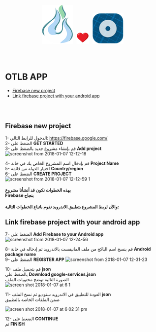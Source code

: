 
   
<p align="center">
    <img width="100" height="auto" src="logo.png" alt="Nebras Logo" />  &nbsp
   <img width="40" height="auto" src="heart2.png" alt="Nebras Logo" /> &nbsp
   <img width="100" height="auto" src="otlb_logo.png" alt="heart" />
</p>

</br></br>
  # OTLB APP

* [Firebase new project](#firebase-new-project)
* [Link firebase project with your android app](#link-firebase-project-with-your-android-app)

</br></br>


## Firebase new project

1- الدخول للرابط التالي: https://firebase.google.com/ </br>
2- الضغط على **GET STARTED** </br>
3- قم بإنشاء مشروع جديد بالضغط على **Add project** </br>
![screenshot from 2018-01-07 12-12-18](https://user-images.githubusercontent.com/35188729/34649468-028f5d36-f3c1-11e7-8237-07dc4fe96971.png)

4- قم بإدخال اسم المشروع الخاص بك في خانة **Project Name** </br>
5- اختيار الدولة من قائمة **Country/region** </br>
6- الضغط على **CREATE PROJECT** </br>
![screenshot from 2018-01-07 12-12-59 1](https://user-images.githubusercontent.com/35188729/34649477-3b497a08-f3c1-11e7-8aa0-dd4fdafc79e1.png)

#### بهذه الخطوات نكون قد أنشأنا مشروع</br> Firebase بنجاح</br>
#### والآن لربط المشروع بتطبيق الاندرويد نقوم باتباع الخطوات التالية: </br>

## Link firebase project with your android app

7- الضغط على **Add Firebase to your Android app** </br>
![screenshot from 2018-01-07 12-24-56](https://user-images.githubusercontent.com/35188729/34649566-b1c64c50-f3c2-11e7-8d71-e154dcd21554.png)

8- قم بنسخ اسم الباكج من ملف المانيفست بالاندرويد ثم إدخاله في خانة **Android package name** </br>
9- الضغط على **REGISTER APP**
![screenshot from 2018-01-07 12-31-23](https://user-images.githubusercontent.com/35188729/34649571-f0c21952-f3c2-11e7-8c8b-1245287dd3fe.png)

10- قم بتحميل ملف **json** </br>
بالضغط على **Download google-services.json** </br>  الصورة التالية توضح محتويات الملف
</br>
![screen shot 2018-01-07 at 6 1](https://user-images.githubusercontent.com/35188729/34650810-ee9f88ac-f3d7-11e7-9405-f51fbb29dbbb.png)


11- العودة للتطبيق في الاندرويد ستوديو ثم نسخ الملف **json** </br>
ضمن الملفات الخاصة بالتطبيق

<img width="329" alt="screen shot 2018-01-07 at 6 02 31 pm" src="https://user-images.githubusercontent.com/35188729/34650733-e4af66f6-f3d6-11e7-9646-e0568f5e7876.png">


12- الضغط على **CONTINUE** </br> ثم **FINISH** </br>

